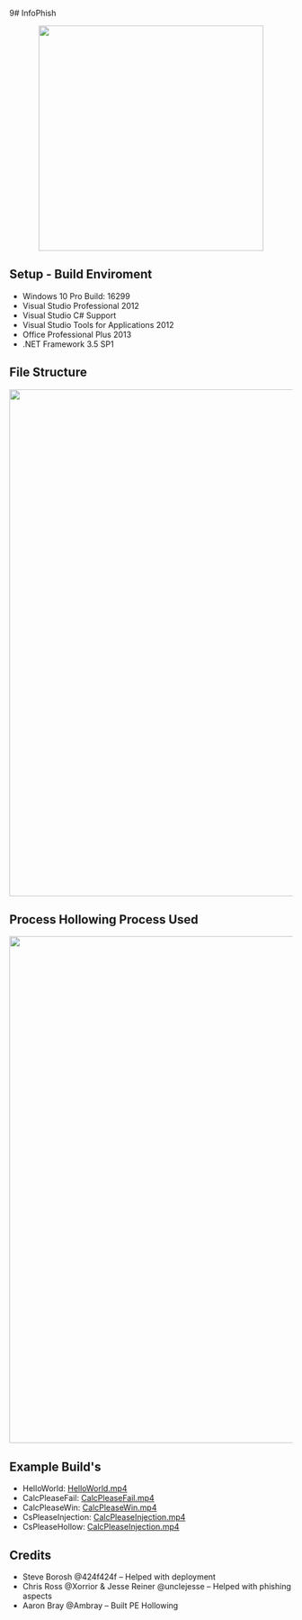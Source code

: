 9# InfoPhish

<p align="center">
<img src="https://github.com/InfoPhish/InfoPhish/blob/master/Extras/infopathfuture.jpg" width="400">
</p>

## Setup - Build Enviroment

- Windows 10 Pro Build: 16299
- Visual Studio Professional 2012
- Visual Studio C# Support
- Visual Studio Tools for Applications 2012
- Office Professional Plus 2013
- .NET Framework 3.5 SP1

## File Structure
<p align="center">
<img src="https://github.com/InfoPhish/InfoPhish/blob/master/Extras/file.PNG" width="900">
</p>

## Process Hollowing Process Used
<p align="center">
<img src="https://github.com/InfoPhish/InfoPhish/blob/master/Extras/hollow.PNG" width="900">
</p>

## Example Build's

- HelloWorld: [HelloWorld.mp4](../VideoExamples/HelloWorld-Example-mainc.7z)
- CalcPleaseFail: [CalcPleaseFail.mp4](../VideoExamples/CalcPlease-Example-Fail-mainc.7z)
- CalcPleaseWin: [CalcPleaseWin.mp4](../VideoExamples/CalcPlease-Example-Win-mainc.7z)
- CsPleaseInjection: [CalcPleaseInjection.mp4](../VideoExamples/CsPlease-Beacon-Injection-mainc.7z)
- CsPleaseHollow: [CalcPleaseInjection.mp4](../VideoExamples/CsPlease-Beacon-ProcessHollow-mainc.7z)

## Credits
* Steve Borosh @424f424f – Helped with deployment 
* Chris Ross @Xorrior & Jesse Reiner @unclejesse – Helped with phishing aspects
* Aaron Bray @Ambray – Built PE Hollowing 
